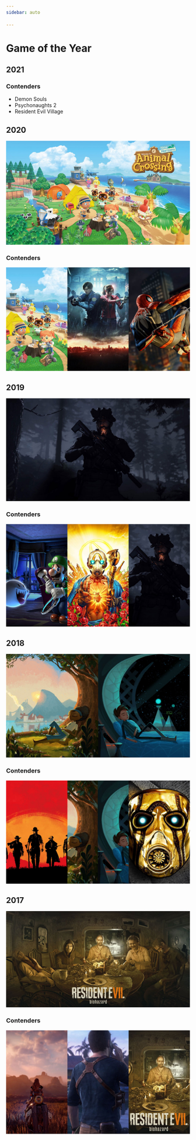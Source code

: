 ```yaml
---
sidebar: auto

---
```


# Game of the Year

## 2021

### Contenders

- Demon Souls
- Psychonaughts 2
- Resident Evil Village

## 2020

![image](../games/covers/2020/animal-crossing-new-horizons.jpg)

### Contenders

![image](./covers/2020.jpg)

## 2019

![image](../games/covers/2019/cod-modern-warfare.jpg)

### Contenders

![image](./covers/2019.jpg)

## 2018

![image](../games/covers/2018/broken-age.jpg)

### Contenders

![image](./covers/2018.jpg)

## 2017

![image](../games/covers/2017/resident-evil-7.jpg)

### Contenders

![image](./covers/2017.jpg)
